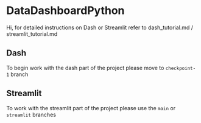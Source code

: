 # DataDashboardPython
Hi, for detailed instructions on Dash or Streamlit refer to dash_tutorial.md / streamlit_tutorial.md

## Dash
To begin work with the dash part of the project please move to `checkpoint-1` branch

## Streamlit
To work with the streamlit part of the project please use the `main` or `streamlit` branches 